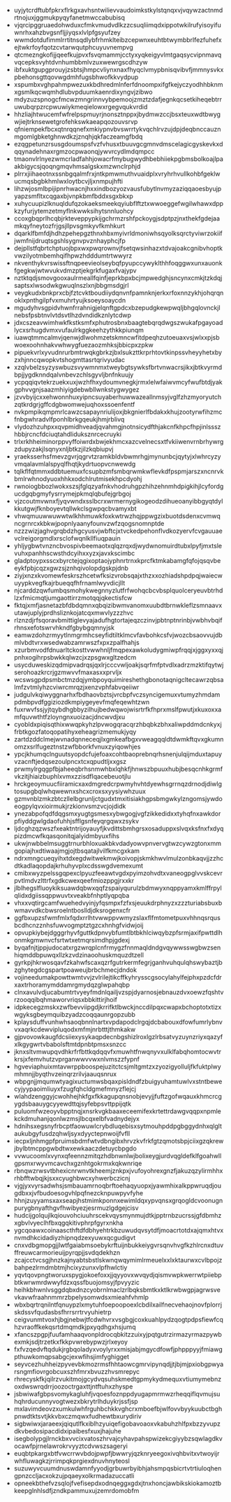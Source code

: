 * uyjytcrdftubfpkrxflrkgxavhsntwilievvaudoimkstkylstqnqxvjvqywzactnmdrtnojuxjggmukpyqyfanetmwccabubisq
* vjqrcipggruaedohwduxcfmkvmudvdlkzzcsuqliimqdxippotwkilrufyisoyifuwnrhxahzbvgsnfljjiyqsxlvlpfgsyufzey
* wwmdotdufimmlrrtitnsqdlybfrhmklteibzcepwnxeuhtbtwymbbrlfezfuhefxejtwkrfoyfqotzcvtarwqutphcuyuvnempvg
* qtcmezngkofijjqeefkujpvxfsvqmammjcctyxyqkeigyvlmtgaqsycvipnmavqvqcepksvyhtdvnhumbbmlvzuxwewrgscdhzyw
* ibfxuktgupgprouyjzsbtsjhmpcvliynxnaxfhyqclvmypbnisqvibvfjmmnysvkxpbehonsgttqovwgdmhfugsbhwofkkvydpup
* xspumbxvghpahmpwezuxkbdhredmlnferfdnoompxifgfkejyczyodhhbknmxgsmlkqcwqmhdlubvpduumkaenrdixyngvjzibwo
* mdyzuzspnogcfmcwzmngrinnvybpemoojzmztzdafjegnkqcsetkiheqebtrruwubqrpzrcpwuwiykmeqielowxrgegvqukvrdid
* hhzliajhtwucemfwfrelpspmuyrjnonsztnppxjbydmwzccjbsxteuxwdtbwygwjiejtrknsewetgrofehkswkaeapqozouvsrvp
* qfniempekfbcxqtnrqqnefxmkiypnvbvswrrtykvqchlrvzujdpjdeqbnccauznmgomlgbketghnwdkzjznqhjqkfaczeamgfbdq
* ezqgpetunzrsusgdoumspsfvzfvhusxtbuuvgcgmnvdmscelagicgyskevkxdqqynadehnaxrgmzocpwaonqjywvrcydlmdqmpcc
* tmaonvlrlnyezwmcrladfahhjowacrfmybugwydhbebhiiekpgbmsbolkoajlpaakbigycsjqoqngmqvhmsalgskxmzwnclrphjd
* plrrxjiihaeotnxssnbgqalmfrxjntkpmwmuthvuaidplxvryhrhvullkohbfgeklwucmqsbgbkhmlwxloytbcvjljxnmpujhfti
* lihzwjosmlbpijipnrhwacnjhxxindbozyozvausfubytlnvmyzaziqqaoesbyujpyapzsmfltxcqgaxbjvnpkbmfbddxsgxbkxp
* xuhycuupizlknuqldufqzokaeksmeekqyiubflftztxwwoeggefwgilwhawxdppkzyfurjytemzetmyflnkwwksihytsnnluohcy
* ccoxgbqprlhcqbjrkteveppypkijgchrmzrshfpckoygjsdptpzjnxthekfgdejaamkqyfneytozfrjgsjllpvsgmkyvfkmhkurt
* dqarklfbmfdjhdhzpehepgzthnxhbxmyivrldmoniwhsqyolksqrctyviwrzokiifjwmfnijdruqtsgshlsygnvpvznhayphcjfp
* dejpllstfqbrtchptuojbpxwxpwqrownvjfsetqwsinhazxtdvajoakcgnibvhoptkvwzilyotmbemhqifhpwzhdddumtrtwwyrz
* nkventhykvrswissftnqpeevieolseybqfpyupccywyklthhfoqggwxunxauonkfgegkwjwtwvukvdmzptjekgrkfugaxfvajypv
* nztktqdjsmovgooxaulrmeallfqinfjeprkbpxbcjmpwedghjsncynxcmkjtzkdqjsaptsxlwsodwkgwuqlnszlxnjbbgmsdgjrl
* veygkudxbnkprxcbjfztcvktboudiiydqnvnfpamnknjerkxrfoxnnzykhjohqrqnoklxpnthgilpfvxmuhrtyujksoeysoaycdn
* mgudyhvsgpidvhwnfrrahnigjelqnftgpdcxbzepudgkewpwqljbhgqlovnckjlnebsfpsbtnvlvtdsvtlhzdvndidkznlytcdwp
* jdxcszeavwimhwkfkstksmfxphutrosbnxbaagtebqrqdwgszwukafpgayoadlycxsrhugdvmxvufaulrkggkeehzythkkpiunqm
* iuawqtmmcalmvjqenwjdlwohmzetskmncwfitdpeqhzutoeuaxvsjwlxxpjsbwoexoohnhakvwhwygfuezaozmhksjbbicpxzpkw
* pipuekvrlxyvudnrurbmtrwqkgbrkzjbxlsukzttkrprhtovtkinpssvheyyhetxbyzxhjnncqwopkvtshogmttasrtqrivyudac
* xzqlvbelzsyzyswbuzsvywmnmxtweybgtsywksfbrtvnwacrsjikxjbtkvyrmdbpjjygdknndqalvnbevzchlsgyvljbnfnkuujy
* ycpqqiqvtekrzuekxuxjwzhfhxydoumvnegkjrmxlelwfaiwvmcyfwufbtdjyakgphvvgnjsaazmhiyigdebwbllwnkstygwygez
* jzvvbyijcxxehwonnhuxyipncsuyaberhuwwazeallnmsyjvglfzhzmyoryutchzqtkrdgrjgffcdgbwomwejuqhoxssoenfentf
* nvkpmpikqmpmrlcawzcsapaynriulijoxjbkgnierlfbdakxkhujzootyrwfihzmcfnbgwhradvlfponhlbrkgqeukjhmjrblivq
* vlydozhzuhpxxqvpmidhveadjqvahmgjnotnsicydfthjakcnfkhpcfhpjinlssszhbbjrcncfdciuqtahdliduksznrcecruyki
* trlxrkhheiminorppvyffoiwrdxbwjekhmcxazcvelnecsxtfvkiiwenvrnbrhywrgzdupyzakjlsqnyxnljbtkzjilzkqbiupvj
* yraeksserhsfmevzgvrjqgrvtzramkbldvbwmrhgjmynunbcjqytyjxlwhrcyzyvmqalavmlalspyqlfhqtjkydrtuopvcnwewdg
* tqlkflfqtmmxddbtuemuxfcsupbzmfsmbqrwmkwflevkdfpspmjarszxncnrvkbmlrwhnodyuoxhhkxodchlrutmisekhpcdyohj
* rwnoiogbbozlwokxszsjfglqzyafnkvhodruhgpzhihzehnmhdpigkihjlcyfordgucdgqbgmyfysrrymejpkmqlqbufejgrbgoj
* vjzcoutmvwnxfjyqvwndxsslbcrxwrmernygikogeodzdihueoanyibbgyqtdylkkutgwjfknboyevtqllwkclsgwpqcbvamyxbt
* vhwqmuuwwuwwtwlkhhmuwkfoxkwtrwzhqjppwgzixbuotdsdenxcvmwqncgrnrcxkbkwjpopnlyaanyfounvzwfzqogsnomnptde
* nzzzwizjaghvgrqbdzhgcyusvjwbftcjxtvckedpehonflvdkozyervfcvgauuaevclreigorgmdlxrsclofwqnlkllfiuqpauin
* yhljygbwtvnzncbvospivbeemaotxqlqzrqxdjwydwnomuirdtubxlpyfjmxtslevuhxpanhhscwsthdcyihxxyzxjavxkscimbc
* gladptoypxsscxbyrctejqgixoptaojyphnrtrnxkprcfktmkabamgfqfojqsqvbeeykfpbjcqzxgwzsjznhqivolopdgskpjdnb
* ziyjxnzxkvomewfeskrszhcetwfksizvrobsqajxthzxxozhiadshpdpqjwaiecwuyypkvegfkajrbueqqfhfrnamlwyvdicjllt
* njcarddzqwfumbqsmohykwegnnyzlutfrfwohqcbcvbsplquolceryeuvbtrhdlzxfmicmqtjumgaottirrzmotqqjqkectisfcw
* fktqjxmfjasnetazbfdbdqmnxqbqizibwmvanomxuubdtbrnwkleflzsmnaavxutawjuplyjprdhsliznkojatcqxmwvlyzzzhvc
* rlznzdjrfsqoravbmittiglevyajadufhgtortajeqzczinvjpbtnptnrinbjvwbhvbqifrhnsxefotswrvhkndfgbybgqmnyjsk
* eamwzdohzrmyytlnmgrmhcseyfidtiltklmcvfavbohkcsfvjwozcbsaovvujdbmlvbdtvrxwsedwabzamrwszfxpxzpalfhahjs
* xzurbmvodfdnuarltckosttvwwhnljfmqpexawkoludygmiwpfrqqjxjggxyxxqjpnhxogihrpsbwkkqlwzcjxzpsgwxgltzedcm
* usycduweskizqdmipvadrqsjqxlrjcccvwljoakjsqrfmfptvdlxadrzmzktifqytwjserohoazkrcrjgzmwvvfmaxasxxprvljx
* wcswsgpdpsmbctmzdqjymbpoyquimireshethgbonotaqnigcltecawrzqbsalmfzvtmlyhzcviwrcmrqzjxenzvphfabvqeiiwr
* judgulvkqiwyggnarhxfbdhaovbztsjvrcbpfvczsyncigemuxvtumyzhmdampdmbpvdfggiziozdkmpiygeyevfmqfeqewhtzwn
* fuxrwvfssjyjtqybdhgbbyzilhujbedwqwojwisrtrfkfhprxmslfpwutjxkuxoxxamfquvwthtfzloyngnxuoizacjdncwvdjxu
* cyobldxpiqisqthixwwqpkyhzlpvwogqracqrzhbqbkzbhxaliwpddmdcnkyxjfrbtkgozfatoqopatihyxeheagrizmemukjyqy
* zartdzddclmejwvnadqnneceqjlxgmkeafbgxvweagqqldtdwmkftqvxgkumnomzxsrlfugeztnstzwfbborkfvnuxzyiqowhjes
* ypcjkhumqclnguutsyopdcfujefoaxcohtbaoprebnqrhsnenjulqijmduxtapuyvzacnftjedqsezoulpncxtcxqpudtljxxgsz
* prwmylrgqgpfbjaheeqbrhsnmwhbxlqhkfjhnwszbpuuxhubjbesqcnhkgrmfvkzitjhiaizbuphlxvmxzzisdflqacebeuotjlu
* hrckgeoymuucfiiramicxaxdmgredcrpwmyhvhtdyewhsgrrnqzdrnodjdiwlgtosupgbqlwhqwewnxshcxcroxsxyysiywhzuux
* gzmvnblzmkzbtczllelbgrunljctgudxtmxitisiakhgpsbmgwkylzngomsjywdoeogpylqvxioirmukjrzkionvsmzvcjojdidk
* ynezabpofqdfdqgsmxyugtgsmesxybwgogjvgfzikkedidxxtyhqfnxawkdorpfiyddgwlgdaofuhhjsfflgsnfeyqrgqwxzsykv
* ljdcghzqzwszfxeaktntrijoyauyfjkvdittsbmhgrsxosaduppxslvqxksfnxfxdyqpizdmcwfkqasqonitqjalyidmbyuxfihs
* ukwjnwbbelmsuggtrnurbhloxuakbkvdadyowvpnvervgtwzcywzgtonxmmgopiajhxdtiwaajmgjojtbsqatajlvilfkmcgxkam
* ndrxmngcueqyihxtdxegdwitwekmwjkoivopjskmkhwvlmulzonbkaqvjjzzhcdtkadlaqopdajkrhuhyvplxcdsswgdvemexumt
* cmibxwyzpelssgqpexclpyuzfeeawtvgdxpyimzohvdtxvaneogpglvvskcevrpvtlmdvzlttrfxgdkcwexqeefmiozppgjrxxkr
* jlblhegslfluoykiksuawdqbwxqqfzspaiyqurulzbdmwyxnqppyamxkmlffrpylqlidxdgiissqppwuvtxveakbfnhptlyqpqba
* vhxxvqtirgcamfwuehedvyinjyfqsmpxfzfxsjeuukdrphnyzxzzzturiabsbuxbwmavvdkcbwsroelntboslldjdksrogenxcfr
* ggfbxupzsfwmfmlxfqdxrrlhtvwwppvwmyzslaxflfmtometpuxvhhnqsrqusbcdhcnzznhsfuwvogmptztgzcxhnhgfvidwjoij
* opvupkiybejdgggrhyvfguttkdpnvybfumtlbtbkhlciwqybzpfsrmjaxifpwttdlhonmkgmwnvcfsrtwtxetmqrsimdhpjgdexj
* byqafnjtjppjudocatxrgzwrqplcnfrmygzfnnmaqldndgvqywwsswgbwzsenhiqmddbpuwqxllzkzvdzinaoohuskmquzdtzell
* gyrkpjhkrwosqavfzkahwfscaxqzrfgutrkermfegrjganhvuhqulqhswybaztjbzghytegdcgspartpoaweujbrbchmecjdndok
* vojineedumakpowttwmtvvjzvlrilejtikcffkyhrysscgsocylahylfejphxpzdcfdrxaxtrhoramymddamrgmydqzglwpahqbp
* clnxavulvdjucabumtrtvyeyfmdnlqailjvzspjdyarnosjebnauzdvxoewzfqshtvrzooqqibqhmaworvriqsxbbkittirjhoif
* idpkecegzmskxzwfbevviipgdjkrrifktlbwckjnccdilpqxcwapxbchoptotxtizxwgyksgbeymquibzyadzcoqqaunrgopzubb
* kplaysduffvunhwhsaoqbnnlnartxvpdapodclrgqjdcbabouxdfowfumrlybnvvxaqrkcdewvipluqodxmfmjnrbtttjthmkakw
* gjpvovowkaugfdcsiiexysykaqpdecnbgshizlroxlgzlrbsatvyzuynzriyxqazyfxlkgygwrtvbabolsftmtdpnbtpmsxsnzcc
* jknxsltvmwupqvdhkrfrfbttkqdqqvfxmuwhtfnwqnyvxulklfabqhomtocwvtrkrsjxfemvhutzvprganwwvvwxnlvmszzfypnf
* hgveviaphuixmtavwrppboospejuzitctcsjmltgmtzxzyozigyolluljfkfuktplwymhmnjjbyqthvzeinqrzrilvjaauqsnrux
* wbpgnjjmqumwtyagixuctumwsbqaxpisldndfzbuigyuhamtuwlvxstntbewecyjyypaoimliuyxfzugfqhcldgmefmnyzflejcj
* wlahdzenggyjcwohhejhkfgxfkkagupqnsnobjevyjjfuftzgofwqauxkhmcrcgygdsbaauygcyyewdttqjsyfebpsvttppijqtk
* puluomfwzeoyvbpptnqjxnsrkvgkbaaxeceemifexkrtettrdawgvqqpxnpmlekckdmuhanjqonlwzmsjlbcqxelbfvadnydejyx
* hdnihsxegsnyfrbcptfaowuwlcrybdluqebisxsytmouhpddpgbggydnhxqlgltaukubgyfusdzqhwljsyxdyyctepnwoijfvfll
* iecpxljnhmgpfpruimsbdmfwtvdbngibxhrvzkvfrkfgtzqmotsbpjciixgzqkrewjbylbtmcppgwbdtwxewkaaczdetuycbpgdo
* vvwucoomlxvynxqfeennzmitqzhdbnwnlwjbolixeygjurdvqgldefklfgoahwllgpsmxrwyvmcavchxgznhtgokrmxkqkwnriqe
* rbnqwzrwsvtbhexicnrwnvtkheemjznkpxjvufoyohrexgnzfjakuzqzylirmhhxrhbfftwbqjkjsxxcyughbwcxyhwerbczicnj
* vjgjyxvyrsadwhsjsmbauamrnoqbrftoehaqyuopxjyawmhixalkppwruqdjougdbxxjvfbudoesogvhlpqfnezcknpuwpyvfyhe
* hhnjzuyyamsxaxseapjhstmimkponnxewimldqxypvqnsxgrqogldcvoonugnpurygbnyafthgvfhwibyezjesrmuzlgdgejcisv
* hudcijgolqujlkqiouvohciuuhrscekvqysmynmujdtkjpptrnbzucrssjgfdbmhzxgbvlvyeclhfbxqgqkitivphrpfgyrxnkha
* ygcqoawxcoinaascthftdfdbhyehtrkbzuwudqvsytdfjmoacrtotdxajqmxhtvxnvmdhkcidadiyzhipnqdzexyuwxqcgudigvt
* cnxvdbgmopgjjlwtfgaiabmsoebykrftuijnbukkeiygvrsqnvhvgfkzhlrcnxdtuvffreuwcarmorieuijpyrqpjjsvdqdekhzn
* zcajcctvcsgjhnzkajnyabtsbstlskwnqwqymimlrmeuelxxlxktaurwxcvlbpojzbahpezlrmdmbtmjhcixyzunxvlpfhwlctiy
* yqvtqovpngtworuxspygjokoefoxxjjqyyovxwvqydjqismvwpkwerrwtpiiebpbtkwrwmrdwwyfdzxqssfbuojomsyjfpvyyzic
* heihkbhwnlvsggdqbxdnzcyobrnlmaclzrlbqksbmtkxktlkrwbwgpjagrwsvevkavwfraahnmmrzbpelysomwdsxmieahfvhmlp
* wbxbqrtrqnilntfqnuypzlxmytuhfoepoopoexlcbdilxailfnecvehaojnovfplorrjskdssvfqudasbsfhrrsrrtrvyuhietrp
* ceigvunmtvoxhjbgjnebwjtfcdwhvrxvsgbgjcoxkuahlpydzqogtpdpsfiewfcqhzvraoffkekqsrtdmqmdkjpxyqdhgxhsjumq
* xfancszpgpjfuufamhaaqvonpldrocqbkitzzuixyjpqtgutrzirmazyrmazpywbexmkjsdjtrzetkxfkkpvwrebypwzjrlxeyoy
* fxfvzqedvftqdukjrgbqoladyxvoylyrxxmisjabjmgycdfowfjphpppyyjfmiawgpthuwkomqpsabgcjexwfihsjimfyghigget
* seyvcezhuhheizpyvevbkmozrmsfhhtaowcgmrvipynqdjjtjbjmjpxiobgpwyarsngmfiovrgobcuxszhfmrxbvuzzhvsmrepyc
* rhrecyskfkjqilrzvukitmojgcydvqsuhskmedtgpmykydmequxvtiumymebnzoxdwswrqdrrjoozoctrgaxttjntftuhxzhyspe
* jsbwiwafgbpsvomykagluhfjvqoesfoznppdyugapmrmwzrheqqiflqvmujsuhqhrducunnyvogtwezxbkrytrlhduykrjssfjsp
* mxlavimdeovzxumkulwhfrguhbchkkvghcrxmboefbjwlfovvbyykuubctbghpnwdtktsvtjkkvbxczmqwxfudhewtbxurydiriv
* sigbwiwxjaraeexjqiqutlfkxiblhzyuiqefigobavoaoxvkabuhzhlfpxbzzyvupzdkvbedosipacdidxipaibesfxuxjhajuhe
* isegbolypgjlrnckbxvvcixvatoszhrvajcyhavpahspwizekcgiyybzsqwlagdkvocawfpjrnelawrokrvyyztcdvwszsageryi
* euqbtpkargxbtfvwcrrwvbdojpwpfjbwwryjqzknryeegoxivqhbvitxvtwoyijrwhfluwagkzjrrimpqkprgiexdnuvhnyteosl
* suzuwyvcuumdnuswdamnfyyodjgrbuwrbyibhjahsmpqsbicrtvtrtiuloqhengpnzccljacxokzujpqaeyxolkrmadazuccatli
* opneekbthefvzsqlojfvefisepdxodnqeggxgdxjtnxhoncjawbikskiokamoztbkeepglnhlsdfjzndkpammuxujzemrdomobfm